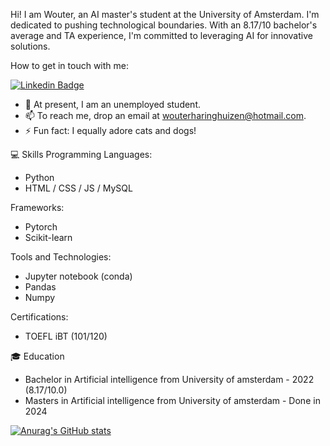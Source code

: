 Hi! I am Wouter, an AI master's student at the University of Amsterdam. I'm dedicated to pushing technological boundaries. With an 8.17/10 bachelor's average and TA experience, I'm committed to leveraging AI for innovative solutions.
 
How to get in touch with me:

[![Linkedin Badge](https://img.shields.io/badge/-Wouter-0e76a8?style=flat&labelColor=0e76a8&logo=linkedin&logoColor=white)](https://www.linkedin.com/in/wouterharinghuizen/)

- 🔭 At present, I am an unemployed student.
- 📫 To reach me, drop an email at wouterharinghuizen@hotmail.com.
- ⚡ Fun fact: I equally adore cats and dogs!


:computer: Skills
Programming Languages:
  - Python
  - HTML / CSS / JS / MySQL
 
Frameworks: 
  - Pytorch
  - Scikit-learn


Tools and Technologies:
  - Jupyter notebook (conda)
  - Pandas
  - Numpy


Certifications:
  - TOEFL iBT (101/120)


:mortar_board: Education
  - Bachelor in Artificial intelligence from University of amsterdam - 2022 (8.17/10.0)
  - Masters in Artificial intelligence from University of amsterdam - Done in 2024


[![Anurag's GitHub stats](https://github-readme-stats.vercel.app/api?username=wouterharinghuizen)](https://github.com/anuraghazra/github-readme-stats)
